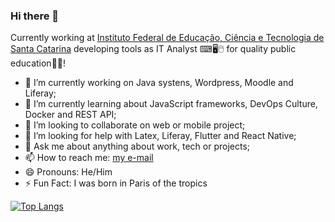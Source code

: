 ### Hi there 👋

<!--
**pvreboucas/pvreboucas** is a ✨ _special_ ✨ repository because its `README.md` (this file) appears on your GitHub profile ⚡. -->

Currently working at [Instituto Federal de Educação, Ciência e Tecnologia de Santa Catarina](https://www.ifsc.edu.br/) developing tools as IT Analyst ⌨🖥🖱 for quality public education👨‍🏫!

- 🔭 I’m currently working on Java systens, Wordpress, Moodle and Liferay; 
- 🌱 I’m currently learning about JavaScript frameworks, DevOps Culture, Docker and REST API;
- 👯 I’m looking to collaborate on web or mobile project;
- 🤔 I’m looking for help with Latex, Liferay, Flutter and React Native;
- 💬 Ask me about anything about work, tech or projects;
- 📫 How to reach me: [my e-mail](mailto:pvreboucas@gmail.com)
- 😄 Pronouns: He/Him
- ⚡ Fun Fact: I was born in Paris of the tropics

[![Top Langs](https://github-readme-stats.vercel.app/api/top-langs/?username=pvreboucas&layout=compact)](https://github.com/anuraghazra/github-readme-stats)
